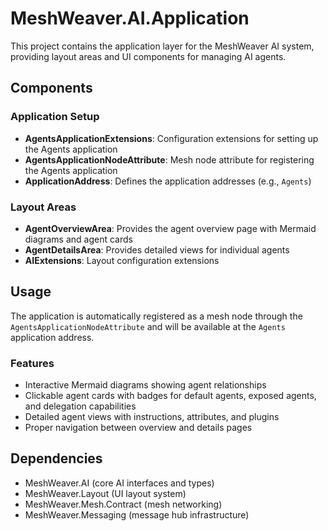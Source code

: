 # MeshWeaver.AI.Application

This project contains the application layer for the MeshWeaver AI system, providing layout areas and UI components for managing AI agents.

## Components

### Application Setup
- **AgentsApplicationExtensions**: Configuration extensions for setting up the Agents application
- **AgentsApplicationNodeAttribute**: Mesh node attribute for registering the Agents application
- **ApplicationAddress**: Defines the application addresses (e.g., `Agents`)

### Layout Areas
- **AgentOverviewArea**: Provides the agent overview page with Mermaid diagrams and agent cards
- **AgentDetailsArea**: Provides detailed views for individual agents
- **AIExtensions**: Layout configuration extensions

## Usage

The application is automatically registered as a mesh node through the `AgentsApplicationNodeAttribute` and will be available at the `Agents` application address.

### Features
- Interactive Mermaid diagrams showing agent relationships
- Clickable agent cards with badges for default agents, exposed agents, and delegation capabilities
- Detailed agent views with instructions, attributes, and plugins
- Proper navigation between overview and details pages

## Dependencies
- MeshWeaver.AI (core AI interfaces and types)
- MeshWeaver.Layout (UI layout system)
- MeshWeaver.Mesh.Contract (mesh networking)
- MeshWeaver.Messaging (message hub infrastructure)
